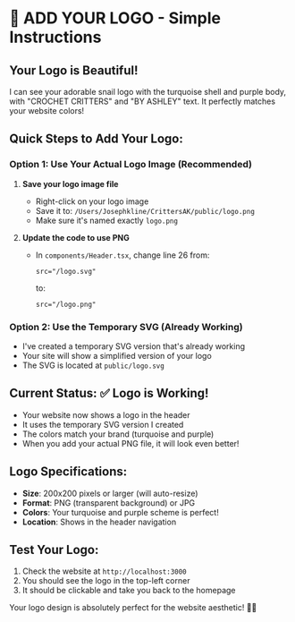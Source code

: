 # 🎨 ADD YOUR LOGO - Simple Instructions

## Your Logo is Beautiful! 
I can see your adorable snail logo with the turquoise shell and purple body, with "CROCHET CRITTERS" and "BY ASHLEY" text. It perfectly matches your website colors!

## Quick Steps to Add Your Logo:

### Option 1: Use Your Actual Logo Image (Recommended)
1. **Save your logo image file**
   - Right-click on your logo image 
   - Save it to: `/Users/Josephkline/CrittersAK/public/logo.png`
   - Make sure it's named exactly `logo.png`

2. **Update the code to use PNG**
   - In `components/Header.tsx`, change line 26 from:
     ```tsx
     src="/logo.svg" 
     ```
     to:
     ```tsx
     src="/logo.png" 
     ```

### Option 2: Use the Temporary SVG (Already Working)
- I've created a temporary SVG version that's already working
- Your site will show a simplified version of your logo
- The SVG is located at `public/logo.svg`

## Current Status: ✅ Logo is Working!
- Your website now shows a logo in the header
- It uses the temporary SVG version I created
- The colors match your brand (turquoise and purple)
- When you add your actual PNG file, it will look even better!

## Logo Specifications:
- **Size**: 200x200 pixels or larger (will auto-resize)
- **Format**: PNG (transparent background) or JPG
- **Colors**: Your turquoise and purple scheme is perfect!
- **Location**: Shows in the header navigation

## Test Your Logo:
1. Check the website at `http://localhost:3000`
2. You should see the logo in the top-left corner
3. It should be clickable and take you back to the homepage

Your logo design is absolutely perfect for the website aesthetic! 🐌✨

